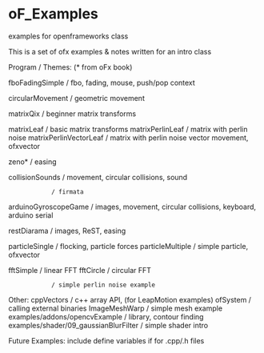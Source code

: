 # oF_Examples
examples for openframeworks class

This is a set of ofx examples & notes written for an intro class

Program / Themes:  (* from oFx book)

fboFadingSimple			/ fbo, fading, mouse, push/pop context

circularMovement		/ geometric movement

matrixQix			/ beginner matrix transforms

matrixLeaf			/ basic matrix transforms
matrixPerlinLeaf		/ matrix with perlin noise
matrixPerlinVectorLeaf		/ matrix with perlin noise vector movement, ofxvector

zeno*				/ easing

collisionSounds			/ movement, circular collisions, sound

				/ firmata
arduinoGyroscopeGame		/ images, movement, circular collisions, keyboard, arduino serial

restDiarama			/ images, ReST, easing

particleSingle			/ flocking, particle forces
particleMultiple		/ simple particle, ofxvector

fftSimple			/ linear FFT
fftCircle			/ circular FFT

				/ simple perlin noise example

Other:
cppVectors			/ c++ array API, (for LeapMotion examples)
ofSystem			/ calling external binaries
ImageMeshWarp			/ simple mesh example
examples/addons/opencvExample		/ library, contour finding
examples/shader/09_gaussianBlurFilter	/ simple shader intro

Future Examples:
include
define
variables
if
for
.cpp/.h files
